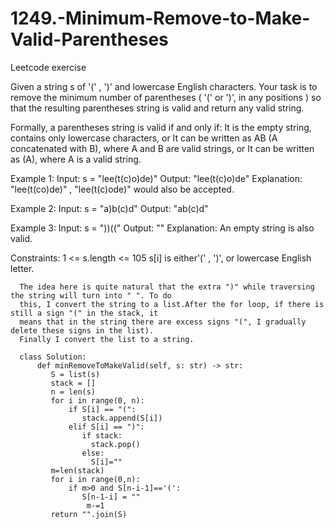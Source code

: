 # 1249.-Minimum-Remove-to-Make-Valid-Parentheses
Leetcode exercise

Given a string s of '(' , ')' and lowercase English characters.
Your task is to remove the minimum number of parentheses ( '(' or ')', in any positions ) so that the resulting
parentheses string is valid and return any valid string.

Formally, a parentheses string is valid if and only if:
It is the empty string, contains only lowercase characters, or
It can be written as AB (A concatenated with B), where A and B are valid strings, or
It can be written as (A), where A is a valid string.
 
Example 1:
Input: s = "lee(t(c)o)de)"
Output: "lee(t(c)o)de"
Explanation: "lee(t(co)de)" , "lee(t(c)ode)" would also be accepted.

Example 2:
Input: s = "a)b(c)d"
Output: "ab(c)d"

Example 3:
Input: s = "))(("
Output: ""
Explanation: An empty string is also valid.
 
Constraints:
1 <= s.length <= 105
s[i] is either'(' , ')', or lowercase English letter.

     
     
      The idea here is quite natural that the extra ")" while traversing the string will turn into " ". To do 
      this, I convert the string to a list.After the for loop, if there is still a sign "(" in the stack, it
      means that in the string there are excess signs "(", I gradually delete these signs in the list).
      Finally I convert the list to a string.
      
      class Solution:
          def minRemoveToMakeValid(self, s: str) -> str:
             S = list(s)
             stack = []
             n = len(s)
             for i in range(0, n):
                 if S[i] == "(":
                    stack.append(S[i])
                 elif S[i] == ")":
                    if stack:
                      stack.pop()
                    else:
                      S[i]=""
             m=len(stack)
             for i in range(0,n):
                 if m>0 and S[n-i-1]=='(':
                    S[n-1-i] = ""
                     m-=1
             return "".join(S)
